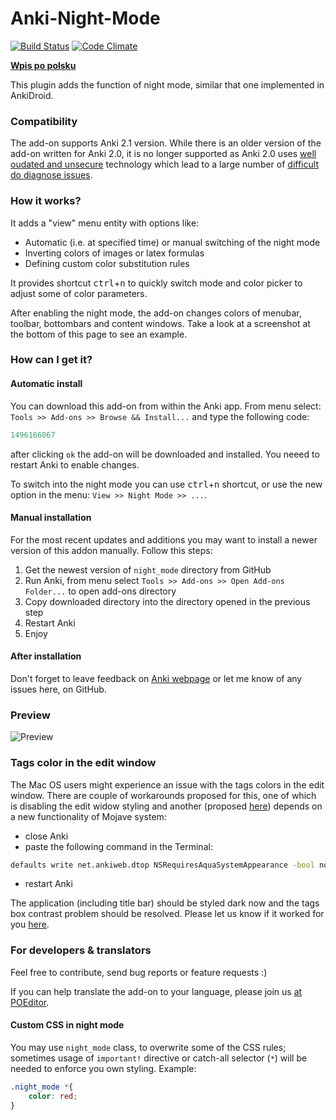 # Anki-Night-Mode
[![Build Status](https://travis-ci.org/krassowski/Anki-Night-Mode.svg?branch=master)](https://travis-ci.org/krassowski/Anki-Night-Mode) [![Code Climate](https://codeclimate.com/github/krassowski/Anki-Night-Mode/badges/gpa.svg)](https://codeclimate.com/github/krassowski/Anki-Night-Mode)


__[Wpis po polsku](http://michal.krassowski.info/komentarz,13)__

This plugin adds the function of night mode, similar that one implemented in AnkiDroid.

### Compatibility

The add-on supports Anki 2.1 version. While there is an older version of the add-on written for Anki 2.0, it is no longer supported as Anki 2.0 uses [well oudated and unsecure](https://github.com/krassowski/Anki-Night-Mode/issues/79#issuecomment-517806633) technology which lead to a large number of [difficult do diagnose issues](https://github.com/krassowski/Anki-Night-Mode/issues?utf8=✓&q=+label%3Aold-version+).

### How it works?

It adds a "view" menu entity with options like:
- Automatic (i.e. at specified time) or manual switching of the night mode
- Inverting colors of images or latex formulas
- Defining custom color substitution rules

It provides shortcut <kbd>ctrl</kbd>+<kbd>n</kbd> to quickly switch mode and color picker to adjust some of color parameters.

After enabling the night mode, the add-on changes colors of menubar, toolbar, bottombars and content windows. Take a look at a screenshot at the bottom of this page to see an example.

### How can I get it?

#### Automatic install

You can download this add-on from within the Anki app.
From menu select: `Tools >> Add-ons >> Browse && Install...` and type the following code:

```python
1496166067
```

after clicking `ok` the add-on will be downloaded and installed. You neeed to restart Anki to enable changes.

To switch into the night mode you can use <kbd>ctrl</kbd>+<kbd>n</kbd> shortcut, or use the new option in the menu: `View >> Night Mode >> ...`.

#### Manual installation

For the most recent updates and additions you may want to install a newer version of this addon manually.
Follow this steps:

1. Get the newest version of `night_mode` directory from GitHub
2. Run Anki, from menu select `Tools >> Add-ons >> Open Add-ons Folder...` to open add-ons directory
4. Copy downloaded directory into the directory opened in the previous step
5. Restart Anki
6. Enjoy

#### After installation

Don't forget to leave feedback on [Anki webpage](https://ankiweb.net/shared/info/1496166067) or let me know of any issues here, on GitHub.

### Preview

![Preview](https://raw.githubusercontent.com/krassowski/Anki-Night-Mode/master/preview.png)


### Tags color in the edit window

The Mac OS users might experience an issue with the tags colors in the edit window. There are couple of workarounds proposed for this, one of which is disabling the edit widow styling and another (proposed [here](https://github.com/krassowski/Anki-Night-Mode/issues/59#issuecomment-517092923)) depends on a new functionality of Mojave system:

- close Anki
- paste the following command in the Terminal:
```bash
defaults write net.ankiweb.dtop NSRequiresAquaSystemAppearance -bool no
```
- restart Anki

The application (including title bar) should be styled dark now and the tags box contrast problem should be resolved. Please let us know if it worked for you [here](https://github.com/krassowski/Anki-Night-Mode/issues/59).


### For developers & translators

Feel free to contribute, send bug reports or feature requests :)

If you can help translate the add-on to your language, please join us [at POEditor](https://poeditor.com/join/project/0waBVUY8oC).


#### Custom CSS in night mode

You may use `night_mode` class, to overwrite some of the CSS rules; sometimes usage of `important!` directive or catch-all selector (`*`) will be needed to enforce you own styling. Example:

```css
.night_mode *{
    color: red;
}
```
